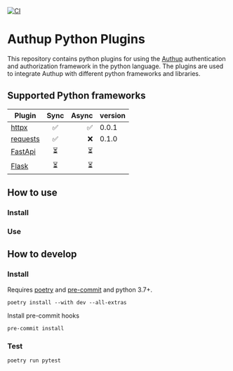 [![CI](https://github.com/migraf/authup-py/actions/workflows/main.yml/badge.svg)](https://github.com/migraf/authup-py/actions/workflows/main.yml)
# Authup Python Plugins

This repository contains python plugins for using the [Authup](https//authup.org) authentication and authorization
framework in the python language.
The plugins are used to integrate Authup with different python frameworks and libraries.

## Supported Python frameworks

| Plugin                                               | Sync | Async | version |
|------------------------------------------------------|:----:|------:|---------|
| [httpx](https://github.com/encode/httpx)             |  ✅   |     ✅ | 0.0.1   |
| [requests](https://github.com/psf/requests)          |  ✅   |     ❌ | 0.1.0   |
| [FastApi](https://fastapi.tiangolo.com/)             |  ⏳   |     ⏳ |         |
| [Flask](https://flask.palletsprojects.com/en/2.2.x/) |  ⏳   |     ⏳ |         |

## How to use

### Install

### Use

## How to develop

### Install

Requires [poetry](https://python-poetry.org/) and [pre-commit](https://pre-commit.com/) and python 3.7+.

```shell
poetry install --with dev --all-extras
```

Install pre-commit hooks

```shell
pre-commit install
```

### Test

```shell
poetry run pytest
```

